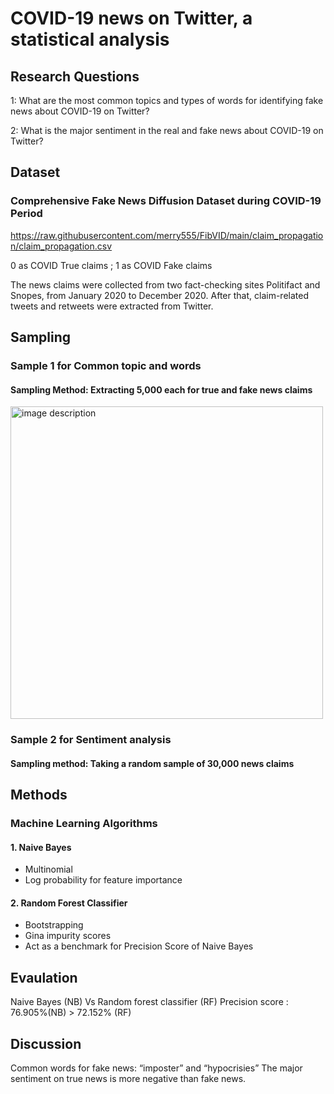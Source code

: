 # COVID-19 news on Twitter, a statistical analysis

## Research Questions 
1: What are the most common topics and types of words for identifying fake news about COVID-19 on Twitter?

2: What is the major sentiment in the real and fake news about COVID-19 on Twitter?

## Dataset

### Comprehensive Fake News Diffusion Dataset during COVID-19 Period
https://raw.githubusercontent.com/merry555/FibVID/main/claim_propagation/claim_propagation.csv

0 as COVID True claims ; 1 as COVID Fake claims

The news claims were collected from two fact-checking sites Politifact and Snopes, from January 2020 to December 2020. After that, claim-related tweets and retweets were extracted from Twitter.  

## Sampling 
### Sample 1 for Common topic and words
#### Sampling Method: Extracting 5,000 each for true and fake news claims 
<img src="news1.png" alt="image description" width="500"/>

### Sample 2 for Sentiment analysis
#### Sampling method: Taking a random sample of 30,000 news claims

## Methods
### Machine Learning Algorithms
#### 1. Naive Bayes
- Multinomial 
- Log probability for feature importance
#### 2. Random Forest Classifier
- Bootstrapping
- Gina impurity scores
- Act as a benchmark for Precision Score of Naive Bayes

## Evaulation 
Naive Bayes (NB) Vs Random forest classifier (RF)
Precision score : 76.905%(NB) > 72.152% (RF)

## Discussion
Common words for fake news: “imposter” and “hypocrisies”
The major sentiment on true news is more negative than fake news. 





